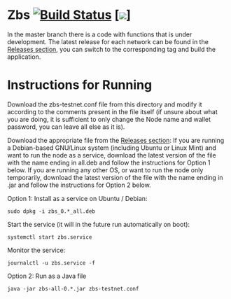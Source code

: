 # Zbs [![Build Status](https://travis-ci.org/0bsnetwork/Zbs.svg?branch=master)](https://travis-ci.org/0bsnetwork/Zbs) [![](https://images.microbadger.com/badges/version/0bsnetwork/zbs-testnet.svg)]

In the master branch there is a code with functions that is under development. The latest release for each network can be found in the [Releases section](https://github.com/0bsnetwork/Zbs/releases), you can switch to the corresponding tag and build the application.


# Instructions for Running

Download the zbs-testnet.conf file from this directory and modify it according to the comments present in the file itself (if unsure about what you are doing, it is sufficient to only change the Node name and wallet password, you can leave all else as it is).

Download the appropriate file from the [Releases section](https://github.com/0bsnetwork/Zbs/releases): 
If you are running a Debian-based GNU/Linux system (including Ubuntu or Linux Mint) and want to run the node as a service, download the latest version of the file with the name ending in all.deb and follow the instructions for Option 1 below.
If you are running any other OS, or want to run the node only temporarily, download the latest version of the file with the name ending in .jar and follow the instructions for Option 2 below.


Option 1: Install as a service on Ubuntu / Debian:

```
sudo dpkg -i zbs_0.*_all.deb
```

Start the service (it will in the future run automatically on boot):
```
systemctl start zbs.service
```

Monitor the service: 
```
journalctl -u zbs.service -f
```


Option 2: Run as a Java file

```
java -jar zbs-all-0.*.jar zbs-testnet.conf
```
